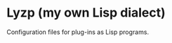 Lyzp (my own Lisp dialect)
==========================

Configuration files for plug-ins as Lisp programs.


